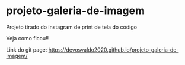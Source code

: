 # projeto-galeria-de-imagem

Projeto tirado do instagram de print de tela do código

Veja como ficou!!

Link do git page: 
https://devosvaldo2020.github.io/projeto-galeria-de-imagem/
